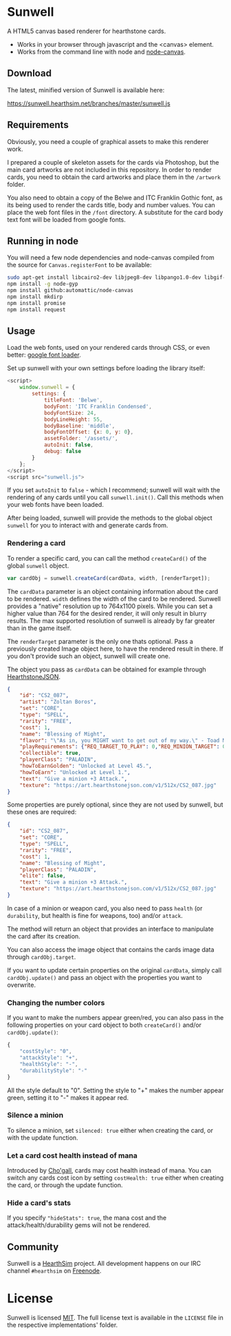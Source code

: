 # Sunwell

A HTML5 canvas based renderer for hearthstone cards.

* Works in your browser through javascript and the &lt;canvas&gt; element.
* Works from the command line with node and [node-canvas](https://github.com/Automattic/node-canvas).


## Download

The latest, minified version of Sunwell is available here:

https://sunwell.hearthsim.net/branches/master/sunwell.js


## Requirements

Obviously, you need a couple of graphical assets to make this renderer work.

I prepared a couple of skeleton assets for the cards via Photoshop, but the main card artworks are not
included in this repository. In order to render cards, you need to obtain the card artworks and place
them in the `/artwork` folder.

You also need to obtain a copy of the Belwe and ITC Franklin Gothic font, as its being used to render the cards title, body
and number values. You can place the web font files in the `/font` directory. A substitute for the card body text
font will be loaded from google fonts.

## Running in node

You will need a few node dependencies and node-canvas compiled from the source for `Canvas.registerFont` to be available:

```sh
sudo apt-get install libcairo2-dev libjpeg8-dev libpango1.0-dev libgif-dev build-essential g++
npm install -g node-gyp
npm install github:automattic/node-canvas
npm install mkdirp
npm install promise
npm install request
```

## Usage
Load the web fonts, used on your rendered cards through CSS, or even better: [google font loader](https://github.com/typekit/webfontloader).

Set up sunwell with your own settings before loading the library itself:

```javascript
<script>
	window.sunwell = {
		settings: {
			titleFont: 'Belwe',
			bodyFont: 'ITC Franklin Condensed',
			bodyFontSize: 24,
			bodyLineHeight: 55,
			bodyBaseline: 'middle',
			bodyFontOffset: {x: 0, y: 0},
			assetFolder: '/assets/',
			autoInit: false,
			debug: false
		}
	};
</script>
<script src="sunwell.js">
```

If you set `autoInit` to `false` - which I recommend; sunwell will wait with the rendering of any cards until you call
`sunwell.init()`. Call this methods when your web fonts have been loaded.

After being loaded, sunwell will provide the methods to the global object `sunwell` for you to interact with and
generate cards from.


### Rendering a card
To render a specific card, you can call the method `createCard()` of the global `sunwell` object.

```js
var cardObj = sunwell.createCard(cardData, width, [renderTarget]);
```

The `cardData` parameter is an object containing information about the card to be rendered. `width`
defines the width of the card to be rendered. Sunwell provides a "native" resolution up to 764x1100
pixels. While you can set a higher value than 764 for the desired render, it will only result in blurry
results. The max supported resolution of sunwell is already by far greater than in the game itself.

The `renderTarget` parameter is the only one thats optional. Pass a previously created Image object
here, to have the rendered result in there. If you don't provide such an object, sunwell will create one.

The object you pass as `cardData` can be obtained for example through [HearthstoneJSON](https://hearthstonejson.com/).

```json
{
	"id": "CS2_087",
	"artist": "Zoltan Boros",
	"set": "CORE",
	"type": "SPELL",
	"rarity": "FREE",
	"cost": 1,
	"name": "Blessing of Might",
	"flavor": "\"As in, you MIGHT want to get out of my way.\" - Toad Mackle, recently buffed.",
	"playRequirements": {"REQ_TARGET_TO_PLAY": 0,"REQ_MINION_TARGET": 0},
	"collectible": true,
	"playerClass": "PALADIN",
	"howToEarnGolden": "Unlocked at Level 45.",
	"howToEarn": "Unlocked at Level 1.",
	"text": "Give a minion +3 Attack.",
	"texture": "https://art.hearthstonejson.com/v1/512x/CS2_087.jpg"
}
```

Some properties are purely optional, since they are not used by sunwell, but these ones are required:

```json
{
	"id": "CS2_087",
	"set": "CORE",
	"type": "SPELL",
	"rarity": "FREE",
	"cost": 1,
	"name": "Blessing of Might",
	"playerClass": "PALADIN",
	"elite": false,
	"text": "Give a minion +3 Attack.",
	"texture": "https://art.hearthstonejson.com/v1/512x/CS2_087.jpg"
}
```

In case of a minion or weapon card, you also need to pass `health` (or `durability`, but health is fine for weapons, too) and/or `attack`.

The method will return an object that provides an interface to manipulate the card after its creation.

You can also access the image object that contains the cards image data through `cardObj.target`.

If you want to update certain properties on the original `cardData`, simply call `cardObj.update()` and
pass an object with the properties you want to overwrite.

### Changing the number colors

If you want to make the numbers appear green/red, you can also pass in the following properties on your card object to both
`createCard()` and/or `cardObj.update()`:

```javascript
{
	"costStyle": "0",
	"attackStyle": "+",
	"healthStyle": "-",
	"durabilityStyle": "-"
}
```

All the style default to "0". Setting the style to "+" makes the number appear green, setting it to "-" makes it appear red.


### Silence a minion
To silence a minion, set `silenced: true` either when creating the card, or with the update function.

### Let a card cost health instead of mana
Introduced by [Cho'gall](http://hearthstonelabs.com/cards#lang=enUS;detail=OG_121), cards may cost health instead of mana.
You can switch any cards cost icon by setting `costHealth: true` either when creating the card, or through the update function.


### Hide a card's stats

If you specify `"hideStats": true`, the mana cost and the attack/health/durability gems will not be rendered.


## Community

Sunwell is a [HearthSim](http://hearthsim.info) project. All development
happens on our IRC channel `#hearthsim` on [Freenode](https://freenode.net).


# License

Sunwell is licensed
[MIT](http://choosealicense.com/licenses/mit/). The full license text is
available in the `LICENSE` file in the respective implementations' folder.
